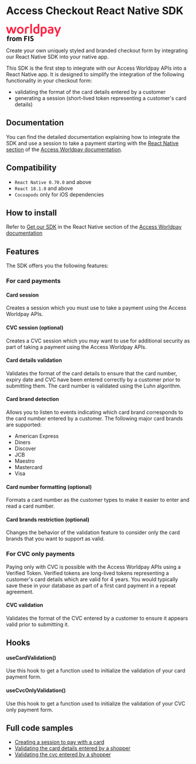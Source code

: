 # Access Checkout React Native SDK

![](./worldpay_logo.png)

Create your own uniquely styled and branded checkout form by integrating our React Native SDK into your native app.

This SDK is the first step to integrate with our Access Worldpay APIs into a React Native app.
It is designed to simplify the integration of the following functionality in your checkout form:
- validating the format of the card details entered by a customer
- generating a session (short-lived token representing a customer's card details)  

## Documentation

You can find the detailed documentation explaining how to integrate the SDK and use a session to take a payment starting with the [React Native section](https://developer.worldpay.com/docs/access-worldpay/checkout/react-native) of the [Access Worldpay documentation](https://developer.worldpay.com).

## Compatibility

- `React Native 0.70.0` and above
- `React 18.1.0` and above
- `Cocoapods` only for iOS dependencies

## How to install

Refer to [Get our SDK](https://developer.worldpay.com/docs/access-worldpay/checkout/react-native#get-our-sdk) in the React Native section of the [Access Worldpay documentation](https://developer.worldpay.com)

## Features

The SDK offers you the following features:

### For card payments

#### Card session

Creates a session which you must use to take a payment using the Access Worldpay APIs.

#### CVC session (optional)

Creates a CVC session which you may want to use for additional security as part of taking a payment using the Access Worldpay APIs.

#### Card details validation

Validates the format of the card details to ensure that the card number, expiry date and CVC have been entered correctly by a customer prior to submitting them. The card number is validated using the Luhn algorithm.

#### Card brand detection

Allows you to listen to events indicating which card brand corresponds to the card number entered by a customer. The following major card brands are supported:
- American Express
- Diners
- Discover
- JCB
- Maestro
- Mastercard
- Visa

#### Card number formatting (optional) 

Formats a card number as the customer types to make it easier to enter and read a card number.

#### Card brands restriction (optional)

Changes the behavior of the validation feature to consider only the card brands that you want to support as valid.


### For CVC only payments

Paying only with CVC is possible with the Access Worldpay APIs using a Verified Token.
Verified tokens are long-lived tokens representing a customer's card details which are valid for 4 years. 
You would typically save these in your database as part of a first card payment in a repeat agreement.

#### CVC validation

Validates the format of the CVC entered by a customer to ensure it appears valid prior to submitting it.

## Hooks

#### useCardValidation()

Use this hook to get a function used to initialize the validation of your card payment form.

#### useCvcOnlyValidation()

Use this hook to get a function used to initialize the validation of your CVC only payment form.


## Full code samples

- [Creating a session to pay with a card](https://developer.worldpay.com/docs/access-worldpay/checkout/react-native/card-only#full-code-sample)
- [Validating the card details entered by a shopper](https://developer.worldpay.com/docs/access-worldpay/checkout/react-native/card-validator#full-code-sample)
- [Validating the cvc entered by a shopper](https://developer.worldpay.com/docs/access-worldpay/checkout/react-native/cvc-validator#full-code-sample)
